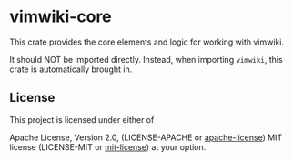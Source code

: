 # vimwiki-core

This crate provides the core elements and logic for working with vimwiki.

It should NOT be imported directly. Instead, when importing `vimwiki`, this
crate is automatically brought in.

## License

This project is licensed under either of

Apache License, Version 2.0, (LICENSE-APACHE or
[apache-license][apache-license]) MIT license (LICENSE-MIT or
[mit-license][mit-license]) at your option.

[apache-license]: http://www.apache.org/licenses/LICENSE-2.0
[mit-license]: http://opensource.org/licenses/MIT

